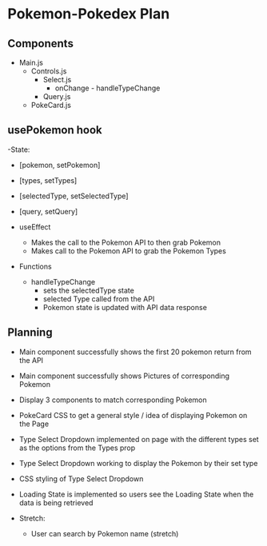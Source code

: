 # Pokemon-Pokedex Plan

## Components

- Main.js
  - Controls.js
    - Select.js
      - onChange - handleTypeChange
    - Query.js
  - PokeCard.js

## usePokemon hook

-State:

- [pokemon, setPokemon]
- [types, setTypes]
- [selectedType, setSelectedType]
- [query, setQuery]
- useEffect

  - Makes the call to the Pokemon API to then grab Pokemon
  - Makes call to the Pokemon API to grab the Pokemon Types

- Functions
  - handleTypeChange
    - sets the selectedType state
    - selected Type called from the API
    - Pokemon state is updated with API data response

## Planning

- Main component successfully shows the first 20 pokemon return from the API
- Main component successfully shows Pictures of corresponding Pokemon
- Display 3 components to match corresponding Pokemon
- PokeCard CSS to get a general style / idea of displaying Pokemon on the Page
- Type Select Dropdown implemented on page with the different types set as the options from the Types prop
- Type Select Dropdown working to display the Pokemon by their set type
- CSS styling of Type Select Dropdown
- Loading State is implemented so users see the Loading State when the data is being retrieved

- Stretch:
  - User can search by Pokemon name (stretch)
